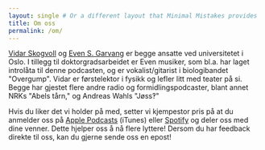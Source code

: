 ```yaml
---
layout: single # Or a different layout that Minimal Mistakes provides 
title: Om oss
permalink: /om/ 
---
```


[Vidar Skogvoll](http://skogvoll.com/) og [Even S. Garvang](https://www.mn.uio.no/ibv/personer/vit/evengar/index.html) er begge ansatte ved universitetet i Oslo. I tillegg til doktorgradsarbeidet er Even musiker, som bl.a. har laget introlåta til denne podcasten, og er vokalist/gitarist i biologibandet "Overgump". Vidar er førstelektor i fysikk og lefler litt med teater på si. Begge har gjestet flere andre radio og formidlingspodcaster, blant annet NRKs "Abels tårn," og Andreas Wahls "Jøss‽"

Hvis du liker det vi holder på med, setter vi kjempestor pris på at du anmelder oss på [Apple Podcasts](https://podcasts.apple.com/us/podcast/under-kappa/id1687516132) (iTunes) eller [Spotify](https://open.spotify.com/show/41fZtZ5CL8995252f7esMt) og deler oss med dine venner.  Dette hjelper oss å nå flere lyttere! Dersom du har feedback direkte til oss, kan du gjerne sende oss en epost!